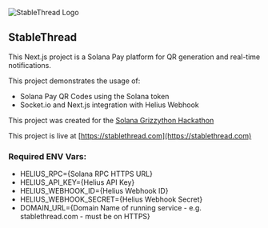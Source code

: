 ![StableThread Logo](https://stablethread.com/images/stablethread.png)

## StableThread

This Next.js project is a Solana Pay platform for QR generation and real-time notifications.

This project demonstrates the usage of:
* Solana Pay QR Codes using the Solana token
* Socket.io and Next.js integration with Helius Webhook

This project was created for the [Solana Grizzython Hackathon](https://solana.com/grizzython)

This project is live at [https://stablethread.com](https://stablethread.com)

### Required ENV Vars:
* HELIUS_RPC={Solana RPC HTTPS URL}
* HELIUS_API_KEY={Helius API Key}
* HELIUS_WEBHOOK_ID={Helius Webhook ID}
* HELIUS_WEBHOOK_SECRET={Helius Webhook Secret}
* DOMAIN_URL={Domain Name of running service - e.g. stablethread.com - must be on HTTPS}
